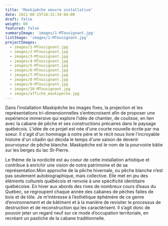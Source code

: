 ```yaml
---
title: 'Maskipêche oeuvre installative'
date: 2021-08-25T16:31:34-04:00
draft: false
weight: 60
featured: false
summaryImage: 'images/1-MTousignant.jpg'
listImage: 'images/1-MTousignant.jpg'
projectImages:
  - images/1-MTousignant.jpg
  - images/2-MTousignant.jpg
  - images/3-Mtousignant.jpg
  - images/4-MTousignant.jpg
  - images/5-MTousignant.jpg
  - images/6-MTousignant.jpg
  - images/7-MTousignant.jpg
  - images/8-MTousignant.jpg
  - images/9-MTousignant.jpg
  - images/10-MTousignant.jpg
  - images/affiche_maskipeche.jpg
---
```


Dans l’installation Maskipêche les images fixes, la projection et les représentations tri-dimensionnelles s’entrecroisent afin de proposer une expérience immersive qui explore l’idée de chantier, de coulisse, en lien avec la cabane de pêche et ses constructions précaires dans le paysage québécois. L'idée de ce projet est née d'une courte nouvelle écrite par ma soeur. Il s'agit d'un hommage à notre père et le récit nous livre l'incroyable histoire d'un citadin qui décida le temps d'une saison de devenir pourvoyeur de pêche blanche. Maskipêche est le nom de la pourvoirie bâtie sur les berges du lac St-Pierre.

Le thème de la nordicité est au coeur de cette installation artistique et contribue à enrichir une vision de notre patrimoine et de sa représentation.Mon approche de la pêche hivernale, ou pêche blanche n’est pas seulement autobiographique, mais collective. Elle met en jeu des éléments culturels québécois et renvoie à une spécificité identitaire québécoise. En hiver aux abords des rives de nombreux cours d’eaux du Québec, se regroupent chaque année des cabanes de pêches faites de bois et de tôle. Je m’intéresse à l’esthétique éphémère de ce genre d’environnement et de bâtiment et à la manière de revisiter le processus de destruction et de reconstruction qui les caractérisent. Il s’agit donc de pouvoir jeter un regard neuf sur ce mode d’occupation territoriale, en recréant un pastiche de la cabane traditionnelle.
